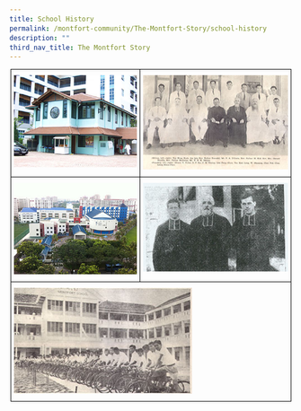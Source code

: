 ```yaml
---
title: School History
permalink: /montfort-community/The-Montfort-Story/school-history
description: ""
third_nav_title: The Montfort Story
---
```

<style type="text/css">
.tg  {border-collapse:collapse;border-spacing:0;margin:0px auto;}
.tg td{border-color:black;border-style:solid;border-width:1px;font-family:Arial, sans-serif;font-size:14px;
  overflow:hidden;padding:10px 5px;word-break:normal;}
.tg th{border-color:black;border-style:solid;border-width:1px;font-family:Arial, sans-serif;font-size:14px;
  font-weight:normal;overflow:hidden;padding:10px 5px;word-break:normal;}
.tg .tg-0lax{text-align:left;vertical-align:top}
</style>
<table class="tg" style="undefined;table-layout: fixed; width: 500px">
<colgroup>
<col style="width: 230px">
<col style="width: 270px">
</colgroup>
<tbody>
  <tr>
    <td class="tg-0lax"><img src="/images/history_img1.jpg"></td>
    <td class="tg-0lax"><img src="/images/history_img2.jpg"></td>
  </tr>
  <tr>
    <td class="tg-0lax"><img src="/images/history_img3.jpg"></td>
    <td class="tg-0lax"><img src="/images/history_img4.jpg"></td>
  </tr>
  <tr>
    <td class="tg-0lax" colspan="2"><img src="/images/history_img5.jpg" 
     style="width:65%">
</td>
  </tr>
</tbody>
</table>